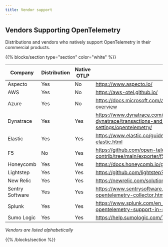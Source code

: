 ```yaml
---
title: Vendor support
---
```


<a class="td-offset-anchor"></a>

<section class="row td-box td-box--1 position-relative td-box--gradient td-box--height-auto">
  <div class="container text-center td-arrow-down">
    <h1>Vendors Supporting OpenTelemetry</h1>
    <span class="h4 mb-0">
      <p>Distributions and vendors who natively support OpenTelemetry in their commercial products.</p>
    </span>
  </div>
</section>

{{% blocks/section type="section" color="white" %}}

| Company         | Distribution | Native OTLP | Reference                                                                                                                        |
| --------------- | ------------ | ----------- | -------------------------------------------------------------------------------------------------------------------------------- |
| Aspecto         | Yes          | No          | https://www.aspecto.io/                                                                                                          |
| AWS             | Yes          | No          | https://aws-otel.github.io/                                                                                                      |
| Azure           | Yes          | No          | https://docs.microsoft.com/azure/azure-monitor/app/opentelemetry-overview                                                        |
| Dynatrace       | Yes          | Yes         | https://www.dynatrace.com/support/help/how-to-use-dynatrace/transactions-and-services/service-monitoring-settings/opentelemetry/ |
| Elastic         | Yes          | Yes         | https://www.elastic.co/guide/en/apm/get-started/current/open-telemetry-elastic.html                                              |
| F5              | No           | Yes         | https://github.com/open-telemetry/opentelemetry-collector-contrib/tree/main/exporter/f5cloudexporter                             |
| Honeycomb       | Yes          | Yes         | https://docs.honeycomb.io/getting-data-in/                                                                                       |
| Lightstep       | Yes          | Yes         | https://github.com/lightstep?q=launcher                                                                                          |
| New Relic       | Yes          | Yes         | https://newrelic.com/solutions/opentelemetry                                                                                     |
| Sentry Software | Yes          | Yes         | https://www.sentrysoftware.com/products/hardware-sentry-opentelemetry-collector.html                                             |
| Splunk          | Yes          | Yes         | https://www.splunk.com/en_us/blog/conf-splunklive/announcing-native-opentelemetry-support-in-splunk-apm.html                     |
| Sumo Logic      | Yes          | Yes         | https://help.sumologic.com/Traces/Getting_Started_with_Transaction_Tracing                                                       |

_Vendors are listed alphabetically_

{{% /blocks/section %}}
